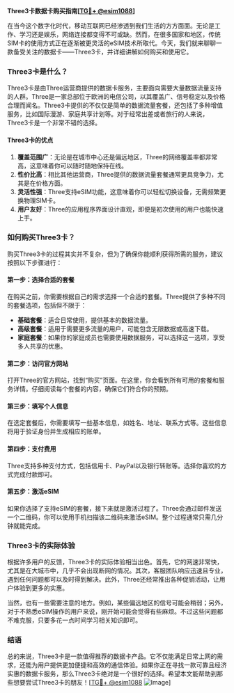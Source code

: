 **Three3卡数据卡购买指南[[TG💪+ @esim1088](https://t.me/s/esim1088)]**

在当今这个数字化时代，移动互联网已经渗透到我们生活的方方面面。无论是工作、学习还是娱乐，网络连接都变得不可或缺。然而，在很多国家和地区，传统SIM卡的使用方式正在逐渐被更灵活的eSIM技术所取代。今天，我们就来聊聊一款备受关注的数据卡——Three3卡，并详细讲解如何购买和使用它。

### Three3卡是什么？

Three3卡是由Three运营商提供的数据卡服务，主要面向需要大量数据流量支持的人群。Three是一家总部位于欧洲的电信公司，以其覆盖广、信号稳定以及价格合理而闻名。Three3卡提供的不仅仅是简单的数据流量套餐，还包括了多种增值服务，比如国际漫游、家庭共享计划等。对于经常出差或者旅行的人来说，Three3卡是一个非常不错的选择。

#### Three3卡的优点

1. **覆盖范围广**：无论是在城市中心还是偏远地区，Three的网络覆盖率都非常高，这意味着你可以随时随地保持在线。
2. **性价比高**：相比其他运营商，Three提供的数据流量套餐通常更具竞争力，尤其是在价格方面。
3. **灵活性强**：Three支持eSIM功能，这意味着你可以轻松切换设备，无需频繁更换物理SIM卡。
4. **用户友好**：Three的应用程序界面设计直观，即便是初次使用的用户也能快速上手。

### 如何购买Three3卡？

购买Three3卡的过程其实并不复杂，但为了确保你能顺利获得所需的服务，建议按照以下步骤进行：

#### 第一步：选择合适的套餐

在购买之前，你需要根据自己的需求选择一个合适的套餐。Three提供了多种不同的套餐选项，包括但不限于：

- **基础套餐**：适合日常使用，提供基本的数据流量。
- **高级套餐**：适用于需要更多流量的用户，可能包含无限数据或高速下载。
- **家庭套餐**：如果你的家庭成员也需要使用数据服务，可以选择这一选项，享受多人共享的优惠。

#### 第二步：访问官方网站

打开Three的官方网站，找到“购买”页面。在这里，你会看到所有可用的套餐和服务详情。仔细阅读每个套餐的内容，确保它们符合你的预期。

#### 第三步：填写个人信息

在选定套餐后，你需要填写一些基本信息，如姓名、地址、联系方式等。这些信息将用于验证身份并生成相应的账单。

#### 第四步：支付费用

Three支持多种支付方式，包括信用卡、PayPal以及银行转账等。选择你喜欢的方式完成付款即可。

#### 第五步：激活eSIM

如果你选择了支持eSIM的套餐，接下来就是激活过程了。Three会通过邮件发送一个二维码，你可以使用手机扫描该二维码来激活eSIM。整个过程通常只需几分钟就能完成。

### Three3卡的实际体验

根据许多用户的反馈，Three3卡的实际体验相当出色。首先，它的网速非常快，尤其是在大城市中，几乎不会出现断网的情况。其次，客服团队响应迅速且专业，遇到任何问题都可以及时得到解决。此外，Three还经常推出各种促销活动，让用户体验到更多的实惠。

当然，也有一些需要注意的地方。例如，某些偏远地区的信号可能会稍弱；另外，对于不熟悉eSIM操作的用户来说，刚开始可能会觉得有些麻烦。不过这些问题都不难克服，只要多花一点时间学习相关知识即可。

### 结语

总的来说，Three3卡是一款值得推荐的数据卡产品。它不仅能满足日常上网的需求，还能为用户提供更加便捷和高效的通信体验。如果你正在寻找一款可靠且经济实惠的数据卡服务，那么Three3卡绝对是一个很好的选择。希望本文能帮助到那些想要尝试Three3卡的朋友！[[TG💪+ @esim1088](https://t.me/s/esim1088) ![Image](https://i.postimg.cc/4NQfJmqS/Snipaste-2025-05-13-00-14-12.png)]
